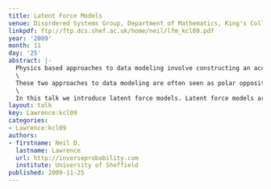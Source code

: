 ```yaml
---
title: Latent Force Models
venue: Disordered Systems Group, Department of Mathematics, King's College London
linkpdf: ftp://ftp.dcs.shef.ac.uk/home/neil/lfm_kcl09.pdf
year: '2009'
month: 11
day: '25'
abstract: |-
  Physics based approaches to data modeling involve constructing an accurate mechanistic model of data, often based on differential equations. Machine learning approaches are typically data driven— perhaps through regularized function approximation.\
  \
  These two approaches to data modeling are often seen as polar opposites, but in reality they are two different ends to a spectrum of approaches we might take.\
  \
  In this talk we introduce latent force models. Latent force models are a new approach to data representation that model data through unknown forcing functions that drive differential equation models. By treating the unknown forcing functions with Gaussian process priors we can create probabilistic models that exhibit particular physical characteristics of interest, for example, in dynamical systems resonance and inertia. This allows us to perform a synthesis of the data driven and physical modeling paradigms. We will show applications of these models in systems biology and modelling of human motion capture data.
layout: talk
key: Lawrence:kcl09
categories:
- Lawrence:kcl09
authors:
- firstname: Neil D.
  lastname: Lawrence
  url: http://inverseprobability.com
  institute: University of Sheffield
published: 2009-11-25
---
```

